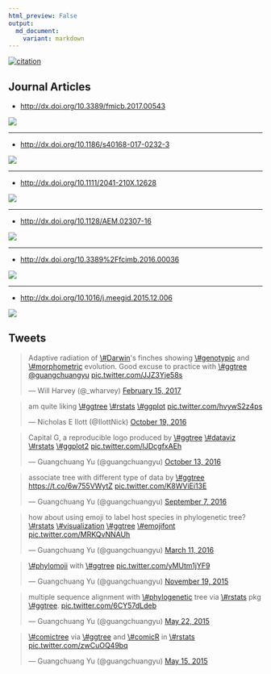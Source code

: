 ```yaml
---
html_preview: False
output:
  md_document:
    variant: markdown
---
```


<!-- AddToAny BEGIN -->
<div class="a2a_kit a2a_kit_size_32 a2a_default_style">

<a class="a2a_dd" href="//www.addtoany.com/share"></a>
<a class="a2a_button_facebook"></a> <a class="a2a_button_twitter"></a>
<a class="a2a_button_google_plus"></a>
<a class="a2a_button_pinterest"></a> <a class="a2a_button_reddit"></a>
<a class="a2a_button_sina_weibo"></a> <a class="a2a_button_wechat"></a>
<a class="a2a_button_douban"></a>

</div>

<script async src="//static.addtoany.com/menu/page.js"></script>
<!-- AddToAny END -->
<link rel="stylesheet" href="https://guangchuangyu.github.io/css/font-awesome.min.css">

[![citation](https://img.shields.io/badge/cited%20by-16-blue.svg?style=flat)](https://scholar.google.com.hk/scholar?oi=bibs&hl=en&cites=7268358477862164627)

<!-- citation:=HtEfBTGE9r8C:=7268358477862164627 -->
<i class="fa fa-mortar-board"></i> Journal Articles
---------------------------------------------------

-   <http://dx.doi.org/10.3389/fmicb.2017.00543>

![](https://guangchuangyu.github.io/featured_img/ggtree/fmicb-08-00543-g0002.jpg)

------------------------------------------------------------------------

-   <http://dx.doi.org/10.1186/s40168-017-0232-3>

![](https://guangchuangyu.github.io/featured_img/ggtree/40168_2017_232_Fig2_HTML.gif)

------------------------------------------------------------------------

-   <http://dx.doi.org/10.1111/2041-210X.12628>

![](https://guangchuangyu.github.io/featured_img/ggtree/C2mxyBuUcAEt391.jpg)

------------------------------------------------------------------------

-   <http://dx.doi.org/10.1128/AEM.02307-16>

![](https://guangchuangyu.github.io/featured_img/ggtree/2017-01-21-115646_969x444_scrot.png)

------------------------------------------------------------------------

-   <http://dx.doi.org/10.3389%2Ffcimb.2016.00036>

![](https://guangchuangyu.github.io/featured_img/ggtree/2016_fcimb-06-00036-g003.jpg)

------------------------------------------------------------------------

-   <http://dx.doi.org/10.1016/j.meegid.2015.12.006>

![](https://guangchuangyu.github.io/featured_img/ggtree/2015_peiyu_1-s2.0-S1567134815300721-gr1.jpg)

<i class="fa fa-twitter"></i> Tweets
------------------------------------

<blockquote class="twitter-tweet" data-lang="en">
<p lang="en" dir="ltr">
Adaptive radiation of
<a href="https://twitter.com/hashtag/Darwin?src=hash">\#Darwin</a>'s
finches showing
<a href="https://twitter.com/hashtag/genotypic?src=hash">\#genotypic</a>
and
<a href="https://twitter.com/hashtag/morphometric?src=hash">\#morphometric</a>
evolution. Good excuse to practice with
<a href="https://twitter.com/hashtag/ggtree?src=hash">\#ggtree</a>
<a href="https://twitter.com/guangchuangyu">@guangchuangyu</a>
<a href="https://t.co/JJZ3Yje58s">pic.twitter.com/JJZ3Yje58s</a>
</p>
— Will Harvey (@_wharvey)
<a href="https://twitter.com/_wharvey/status/831952966701678592">February
15, 2017</a>
</blockquote>
<blockquote class="twitter-tweet" data-lang="en">
<p lang="en" dir="ltr">
am quite liking
<a href="https://twitter.com/hashtag/ggtree?src=hash">\#ggtree</a>
<a href="https://twitter.com/hashtag/rstats?src=hash">\#rstats</a>
<a href="https://twitter.com/hashtag/ggplot?src=hash">\#ggplot</a>
<a href="https://t.co/hvywS2z4ps">pic.twitter.com/hvywS2z4ps</a>
</p>
— Nicholas E Ilott (@IlottNick)
<a href="https://twitter.com/IlottNick/status/788751417746059264">October
19, 2016</a>
</blockquote>
<blockquote class="twitter-tweet" data-lang="en">
<p lang="es" dir="ltr">
Capital G, a reproducible logo produced by
<a href="https://twitter.com/hashtag/ggtree?src=hash">\#ggtree</a>
<a href="https://twitter.com/hashtag/dataviz?src=hash">\#dataviz</a>
<a href="https://twitter.com/hashtag/rstats?src=hash">\#rstats</a>
<a href="https://twitter.com/hashtag/ggplot2?src=hash">\#ggplot2</a>
<a href="https://t.co/lJDcgfxAEh">pic.twitter.com/lJDcgfxAEh</a>
</p>
— Guangchuang Yu (@guangchuangyu)
<a href="https://twitter.com/guangchuangyu/status/786429360823644160">October
13, 2016</a>
</blockquote>
<blockquote class="twitter-tweet" data-lang="en">
<p lang="en" dir="ltr">
associate tree with different type of data by
<a href="https://twitter.com/hashtag/ggtree?src=hash">\#ggtree</a>
<a href="https://t.co/6w755VWytZ">https://t.co/6w755VWytZ</a>
<a href="https://t.co/K8WViEi13E">pic.twitter.com/K8WViEi13E</a>
</p>
— Guangchuang Yu (@guangchuangyu)
<a href="https://twitter.com/guangchuangyu/status/773359054924095488">September
7, 2016</a>
</blockquote>
<blockquote class="twitter-tweet" data-lang="en">
<p lang="en" dir="ltr">
how about using emoji to label host species in phylogenetic tree?
<a href="https://twitter.com/hashtag/rstats?src=hash">\#rstats</a>
<a href="https://twitter.com/hashtag/visualization?src=hash">\#visualization</a>
<a href="https://twitter.com/hashtag/ggtree?src=hash">\#ggtree</a>
<a href="https://twitter.com/hashtag/emojifont?src=hash">\#emojifont</a>
<a href="https://t.co/MRKQvNNAUh">pic.twitter.com/MRKQvNNAUh</a>
</p>
— Guangchuang Yu (@guangchuangyu)
<a href="https://twitter.com/guangchuangyu/status/708160510441566211">March
11, 2016</a>
</blockquote>
<blockquote class="twitter-tweet" data-lang="en">
<p lang="en" dir="ltr">
<a href="https://twitter.com/hashtag/phylomoji?src=hash">\#phylomoji</a>
with <a href="https://twitter.com/hashtag/ggtree?src=hash">\#ggtree</a>
<a href="https://t.co/yMUtm1jYF9">pic.twitter.com/yMUtm1jYF9</a>
</p>
— Guangchuang Yu (@guangchuangyu)
<a href="https://twitter.com/guangchuangyu/status/667337429704011777">November
19, 2015</a>
</blockquote>
<blockquote class="twitter-tweet" data-lang="en">
<p lang="en" dir="ltr">
multiple sequence alignment with
<a href="https://twitter.com/hashtag/phylogenetic?src=hash">\#phylogenetic</a>
tree via
<a href="https://twitter.com/hashtag/rstats?src=hash">\#rstats</a> pkg
<a href="https://twitter.com/hashtag/ggtree?src=hash">\#ggtree</a>.
<a href="http://t.co/6CY57dLdeb">pic.twitter.com/6CY57dLdeb</a>
</p>
— Guangchuang Yu (@guangchuangyu)
<a href="https://twitter.com/guangchuangyu/status/601676060254605312">May
22, 2015</a>
</blockquote>
<blockquote class="twitter-tweet" data-lang="en">
<p lang="en" dir="ltr">
<a href="https://twitter.com/hashtag/comictree?src=hash">\#comictree</a>
via <a href="https://twitter.com/hashtag/ggtree?src=hash">\#ggtree</a>
and <a href="https://twitter.com/hashtag/comicR?src=hash">\#comicR</a>
in <a href="https://twitter.com/hashtag/rstats?src=hash">\#rstats</a>
<a href="http://t.co/zwCuOQ49bq">pic.twitter.com/zwCuOQ49bq</a>
</p>
— Guangchuang Yu (@guangchuangyu)
<a href="https://twitter.com/guangchuangyu/status/599078224576942080">May
15, 2015</a>
</blockquote>
<script async src="//platform.twitter.com/widgets.js" charset="utf-8"></script>
